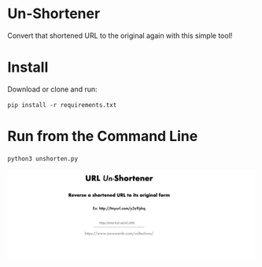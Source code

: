 # Un-Shortener

Convert that shortened URL to the original again with this simple tool! 

# Install

Download or clone and run:

`pip install -r requirements.txt`

# Run from the Command Line

`python3 unshorten.py`


![Alt text](/screenshots/unshorten.png?raw=true "Unshorten Tool")